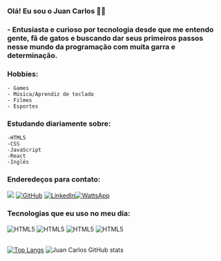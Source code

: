 ### Olá! Eu sou o Juan Carlos 👨‍💻<br/>

 ### - Entusiasta e curioso por  tecnologia desde que me entendo gente, fã de gatos e buscando dar seus primeiros passos nesse mundo da programação com muita garra e determinação.
### Hobbies:
    - Games
    - Música/Aprendiz de teclado
    - Filmes
    - Esportes    
### Estudando diariamente sobre:
    -HTML5
    -CSS
    -JavaScript
    -React
    -Inglês
### Enderedeços para contato:
[![](https://img.shields.io/badge/Gmail-D14836?style=for-the-badge&logo=gmail&logoColor=white)](https://mail.google.com/mail/u/3/#inbox?compose=GTvVlcSGMhmJlzkPXldBWrfxVJsZNlLNQRtsDhtrDtMKwVBQTRttcpTKSxtnsbGKBMSxjZRmmfXGh)
[![GitHub](https://img.shields.io/badge/GitHub-100000?style=for-the-badge&logo=github&logoColor=white)](https://github.com/JuanCostaDev)
[![LinkedIn](https://img.shields.io/badge/LinkedIn-0077B5?style=for-the-badge&logo=linkedin&logoColor=white)](https://www.linkedin.com/in/juancostati/)[![WattsApp](https://img.shields.io/badge/WhatsApp-25D366?style=for-the-badge&logo=whatsapp&logoColor=white)](https://contate.me/juancarlosdev)

### Tecnologias que eu uso no meu dia:
<div style="display: inline_block"></"br>
    <img align="center" alt="HTML5" src="https://img.shields.io/badge/HTML5-E34F26?style=for-the-badge&logo=html5&logoColor=white"/>
    <img align="center" alt="HTML5" src="https://img.shields.io/badge/CSS3-1572B6?style=for-the-badge&logo=css3&logoColor=white"/>
    <img align="center" alt="HTML5" src="https://img.shields.io/badge/React-20232A?style=for-the-badge&logo=react&logoColor=61DAFB"/>
    <img align="center" alt="HTML5" src="https://img.shields.io/badge/JavaScript-323330?style=for-the-badge&logo=javascript&logoColor=F7DF1E"/>
</div>
<br/>




[![Top Langs](https://github-readme-stats.vercel.app/api/top-langs/?username=JuanCostaDev&theme=tokyonight)](https://github.com/JuanCostaDev/github-readme-stats)
![Juan Carlos GitHub stats](https://github-readme-stats.vercel.app/api?username=JuanCostaDev&show_icons=true&theme=tokyonight)

